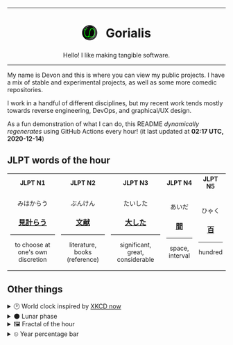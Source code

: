 ***

<h1 align="center">
<sub>
    <img src="readme/resources/avatar.png" height="36">
</sub>
&nbsp;
Gorialis
</h1>
<p align="center">
Hello! I like making tangible software.
</p>

***

My name is Devon and this is where you can view my public projects. I have a mix of stable and experimental projects, as well as some more comedic repositories.

I work in a handful of different disciplines, but my recent work tends mostly towards reverse engineering, DevOps, and graphical/UX design.

As a fun demonstration of what I can do, this README *dynamically regenerates* using GitHub Actions every hour! (it last updated at **02:17 UTC, 2020-12-14**)

<h2>JLPT words of the hour</h2>
<table>
    <tr>
        <th>JLPT N1</th>
        <th>JLPT N2</th>
        <th>JLPT N3</th>
        <th>JLPT N4</th>
        <th>JLPT N5</th>
    </tr>
    <tr>
        <td>
            <p align="center">みはからう</p>
            <h3 align="center"><b><a href="https://jisho.org/search/%E8%A6%8B%E8%A8%88%E3%82%89%E3%81%86">見計らう</a></b></h3>
            <hr>
            <p align="center">to choose at one's own discretion</p>
        </td>
        <td>
            <p align="center">ぶんけん</p>
            <h3 align="center"><b><a href="https://jisho.org/search/%E6%96%87%E7%8C%AE">文献</a></b></h3>
            <hr>
            <p align="center">literature,<wbr> books (reference)</p>
        </td>
        <td>
            <p align="center">たいした</p>
            <h3 align="center"><b><a href="https://jisho.org/search/%E5%A4%A7%E3%81%97%E3%81%9F">大した</a></b></h3>
            <hr>
            <p align="center">significant,<wbr> great,<wbr> considerable</p>
        </td>
        <td>
            <p align="center">あいだ</p>
            <h3 align="center"><b><a href="https://jisho.org/search/%E9%96%93">間</a></b></h3>
            <hr>
            <p align="center">space,<wbr> interval</p>
        </td>
        <td>
            <p align="center">ひゃく</p>
            <h3 align="center"><b><a href="https://jisho.org/search/%E7%99%BE">百</a></b></h3>
            <hr>
            <p align="center">hundred</p>
        </td>
    </tr>
</table>

<h2>Other things</h2>
<details>
<summary>🕑  World clock inspired by <a href="https://xkcd.com/now">XKCD now</a></summary>

> <img src="generated/now.png" width="512">

</details>
<details>
<summary>🌑 Lunar phase</summary>

The moon is approximately 0.07% through its phase (New Moon).

</details>
<details>
<summary>&#x1f5bc; Fractal of the hour</summary>

> <img src="generated/fractal.png" width="512">

</details>
<details>
<summary>&#x23f2; Year percentage bar</summary>
<pre><code>2020 [███████████████████▁] 95.11%</code></pre>
</details>
